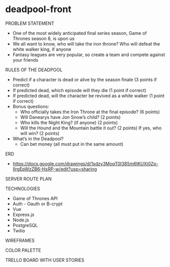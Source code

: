 # deadpool-front

PROBLEM STATEMENT
  - One of the most widely anticipated final series season, Game of Thrones season 8, is upon us
  - We all want to know, who will take the iron throne? Who will defeat the white walker king, if anyone
  - Fantasy leagues are very popular, so create a team and compete against your friends

RULES OF THE DEADPOOL
  - Predict if a character is dead or alive by the season finale (3 points if correct)
  - If predicted dead, which episode will they die (1 point if correct)
  - If predicted dead, will the character be revived as a white walker (1 point if correct)
  - Bonus questions:
      - Who officially takes the Iron Throne at the final episode? (6 points)
      - Will Danearys have Jon Snow’s child? (2 points)
      - Who kills the Night King? (if anyone) (2 points)
      - Will the Hound and the Mountain battle it out? (2 points) If yes, who will win? (2 points)
  - What’s in the Deadpool?
      - Can bet money (all must put in the same amount)


ERD
  - https://docs.google.com/drawings/d/1sdzy3MoqT0I385m6IKUXi0Zp-IIrgEpWzZB6-HxRP-w/edit?usp=sharing

SERVER ROUTE PLAN


TECHNOLOGIES
  - Game of Thrones API
  - Auth - Oauth or B-crypt
  - Vue
  - Express.js
  - Node.js
  - PostgreSQL
  - Twilio 

WIREFRAMES


COLOR PALETTE 


TRELLO BOARD WITH USER STORIES
